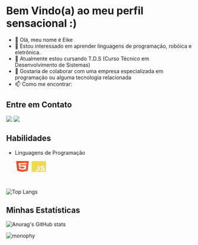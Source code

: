 # Bem Vindo(a) ao meu perfil sensacional :)

- 👋 Olá, meu nome é Eike
- 👀 Estou interessado em aprender linguagens de programação, robóica e eletrônica.
- 🌱 Atualmente estou cursando T.D.S (Curso Técnico em Desenvolvimento de Sistemas)
- 💞️ Gostaria de colaborar com uma empresa especializada em programação ou alguma tecnologia relacionada
- 📫 Como me encontrar:

## Entre em Contato
<div> 
  <!-- GMAIL -->
  <a href = "mailto:eikestradiotti@gmail.com"><img src="https://img.shields.io/badge/-Gmail-%23333?style=for-the-badge&logo=gmail&logoColor=white" target="_blank"></a>
  <!-- INSTAGRAM -->
  <a href="https://www.instagram.com/Eike_Hunter_" target="_blank"><img src="https://img.shields.io/badge/-Instagram-%23E4405F?style=for-the-badge&logo=instagram&logoColor=white" target="_blank"></a>
</div>

## Habilidades
- Linguagens de Programação

  <div style="display: inline_block">
  <img align="center" alt="Rafa-HTML" height="30" width="40" src="https://raw.githubusercontent.com/devicons/devicon/master/icons/html5/html5-original.svg">
  <img align="center" alt="Rafa-Js" height="30" width="40" src="https://raw.githubusercontent.com/devicons/devicon/master/icons/javascript/javascript-plain.svg">
</div> </br>

![Top Langs](https://github-readme-stats.vercel.app/api/top-langs/?username=eikedbr&hide_progress=true)
## Minhas Estatísticas

 ![Anurag's GitHub stats](https://github-readme-stats.vercel.app/api?username=eikedbr&show_icons=true&theme=midnight-purple)
 

 ![monophy](https://github.com/eikedbr/eikedbr/assets/144499616/bbbf6f5a-c7a8-42b5-82d5-dfb27620fb49)

<!---
eikedbr/eikedbr is a ✨ special ✨ repository because its `README.md` (this file) appears on your GitHub profile.
You can click the Preview link to take a look at your changes.
--->
